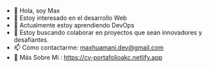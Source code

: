- 👋 Hola, soy Max
- 👀 Estoy interesado en el desarrollo Web
- 🌱 Actualmente estoy aprendiendo DevOps
- 💞️ Estoy buscando colaborar en proyectos que sean innovadores y desafiantes.
- 📫 Cómo contactarme: maxhuamani.dev@gmail.com
- 👦 Más Sobre Mí : https://cv-portafolioakc.netlify.app

<!---
HuamaniMax/HuamaniMax is a ✨ special ✨ repository because its `README.md` (this file) appears on your GitHub profile.
You can click the Preview link to take a look at your changes.
--->
